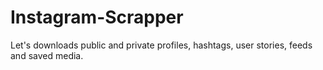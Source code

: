 # Instagram-Scrapper
Let's downloads public and private profiles, hashtags, user stories, feeds and saved media.
